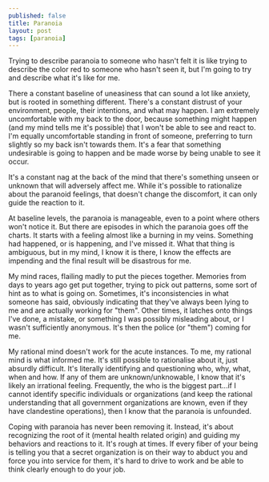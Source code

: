 ```yaml
---
published: false
title: Paranoia
layout: post
tags: [paranoia]
---
```

Trying to describe paranoia to someone who hasn't felt it is like trying to describe the color red to someone who hasn't seen it, but I'm going to try and describe what it's like for me.

There a constant baseline of uneasiness that can sound a lot like anxiety, but is rooted in something different.  There's a constant distrust of your environment, people, their intentions, and what may happen.  I am extremely uncomfortable with my back to the door, because something might happen (and my mind tells me it's possible) that I won't be able to see and react to.  I'm equally uncomfortable standing in front of someone, preferring to turn slightly so my back isn't towards them.  It's a fear that something undesirable is going to happen and be made worse by being unable to see it occur.

It's a constant nag at the back of the mind that there's something unseen or unknown that will adversely affect me.  While it's possible to rationalize about the paranoid feelings, that doesn't change the discomfort, it can only guide the reaction to it.

At baseline levels, the paranoia is manageable, even to a point where others won't notice it.  But there are episodes in which the paranoia goes off the charts.  It starts with a feeling almost like a burning in my veins.  Something had happened, or is happening, and I've missed it.  What that thing is ambiguous, but in my mind, I know it is there, I know the effects are impending and the final result will be disastrous for me.

My mind races, flailing madly to put the pieces together.  Memories from days to years ago get put together, trying to pick out patterns, some sort of hint as to what is going on.  Sometimes, it's inconsistencies in what someone has said, obviously indicating that they've always been lying to me and are actually working for "them".  Other times, it latches onto things I've done, a mistake, or something I was possibly misleading about, or I wasn't sufficiently anonymous.  It's then the police (or "them") coming for me.

My rational mind doesn't work for the acute instances.  To me, my rational mind is what informed me.  It's still possible to rationalise about it, just absurdly difficult.  It's literally identifying and questioning who, why, what, when and how.  If any of them are unknown/unknowable, I know that it's likely an irrational feeling.  Frequently, the who is the biggest part...if I cannot identify specific individuals or organizations (and keep the rational understanding that all government organizations are known, even if they have clandestine operations), then I know that the paranoia is unfounded.

Coping with paranoia has never been removing it. Instead, it's about recognizing the root of it (mental health related origin) and guiding my behaviors and reactions to it.  It's rough at times.  If every fiber of your being is telling you that a secret organization is on their way to abduct you and force you into service for them, it's hard to drive to work and be able to think clearly enough to do your job.